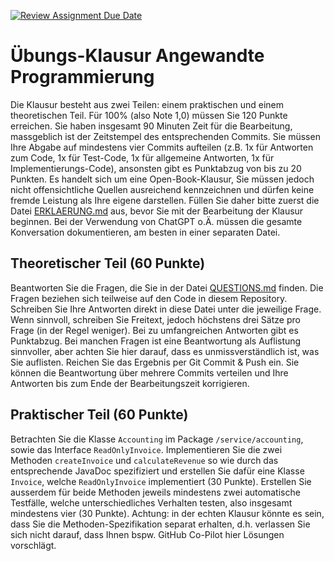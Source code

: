 [![Review Assignment Due Date](https://classroom.github.com/assets/deadline-readme-button-22041afd0340ce965d47ae6ef1cefeee28c7c493a6346c4f15d667ab976d596c.svg)](https://classroom.github.com/a/hLRdbQnS)
# Übungs-Klausur Angewandte Programmierung

Die Klausur besteht aus zwei Teilen: einem praktischen und einem theoretischen Teil. Für 100% (also Note 1,0) müssen Sie 120 Punkte erreichen.
Sie haben insgesamt 90 Minuten Zeit für die Bearbeitung, massgeblich ist der Zeitstempel des entsprechenden Commits.
Sie müssen Ihre Abgabe auf mindestens vier Commits aufteilen (z.B. 1x für Antworten zum Code, 1x für Test-Code, 1x für allgemeine Antworten, 1x für Implementierungs-Code), ansonsten gibt es Punktabzug von bis zu 20 Punkten.
Es handelt sich um eine Open-Book-Klausur, Sie müssen jedoch nicht offensichtliche Quellen ausreichend kennzeichnen und dürfen keine fremde Leistung als Ihre eigene darstellen.
Füllen Sie daher bitte zuerst die Datei [ERKLAERUNG.md](ERKLAERUNG.md) aus, bevor Sie mit der Bearbeitung der Klausur beginnen.
Bei der Verwendung von ChatGPT o.Ä. müssen die gesamte Konversation dokumentieren, am besten in einer separaten Datei.

## Theoretischer Teil (60 Punkte)

Beantworten Sie die Fragen, die Sie in der Datei [QUESTIONS.md](QUESTIONS.md) finden.
Die Fragen beziehen sich teilweise auf den Code in diesem Repository.
Schreiben Sie Ihre Antworten direkt in diese Datei unter die jeweilige Frage.
Wenn sinnvoll, schreiben Sie Freitext, jedoch höchstens drei Sätze pro Frage (in der Regel weniger). Bei zu umfangreichen Antworten gibt es Punktabzug.
Bei manchen Fragen ist eine Beantwortung als Auflistung sinnvoller, aber achten Sie hier darauf, dass es unmissverständlich ist, was Sie auflisten.
Reichen Sie das Ergebnis per Git Commit & Push ein. 
Sie können die Beantwortung über mehrere Commits verteilen und Ihre Antworten bis zum Ende der Bearbeitungszeit korrigieren.


## Praktischer Teil (60 Punkte)

Betrachten Sie die Klasse `Accounting` im Package `/service/accounting`, sowie das Interface `ReadOnlyInvoice`.
Implementieren Sie die zwei Methoden `createInvoice` und `calculateRevenue` so wie durch das entsprechende JavaDoc spezifiziert und erstellen Sie dafür eine Klasse `Invoice`, welche `ReadOnlyInvoice` implementiert (30 Punkte).
Erstellen Sie ausserdem für beide Methoden jeweils mindestens zwei automatische Testfälle, welche unterschiedliches Verhalten testen, also insgesamt mindestens vier (30 Punkte).
Achtung: in der echten Klausur könnte es sein, dass Sie die Methoden-Spezifikation separat erhalten, d.h. verlassen Sie sich nicht darauf, dass Ihnen bspw. GitHub Co-Pilot hier Lösungen vorschlägt.
